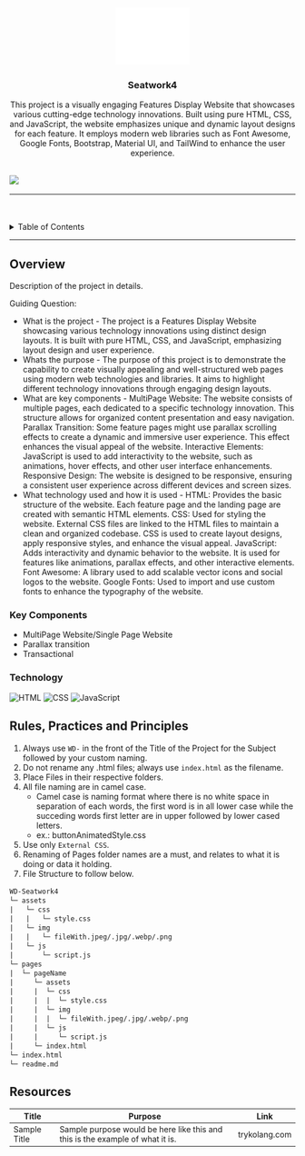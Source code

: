 <a name="readme-top">

<br/>

<br />
<div align="center">
  <a href="https://github.com/zyx-0314/">
  <!-- TODO: If you want to add logo or banner you can add it here -->
    <img src="./assets/img/nyebe_white.png" alt="Nyebe" width="130" height="100">
  </a>
<!-- TODO: Change Title to the name of the title of your Project -->
  <h3 align="center">Seatwork4</h3>
</div>
<!-- TODO: Make a short description -->
<div align="center">
  This project is a visually engaging Features Display Website that showcases various cutting-edge technology innovations. Built using pure HTML, CSS, and JavaScript, the website emphasizes unique and dynamic layout designs for each feature. It employs modern web libraries such as Font Awesome, Google Fonts, Bootstrap, Material UI, and TailWind to enhance the user experience.
</div>

<br />

<!-- TODO: Change the zyx-0314 into your github username  -->
<!-- TODO: Change the WD-Template-Project into the same name of your folder -->
![](https://visit-counter.vercel.app/counter.png?page=zyx-0314/WD-Template-Project)

---

<br />
<br />

<!-- TODO: If you want to add more layers for your readme -->
<details>
  <summary>Table of Contents</summary>
  <ol>
    <li>
      <a href="#overview">Overview</a>
      <ol>
        <li>
          <a href="#key-components">Key Components</a>
        </li>
        <li>
          <a href="#technology">Technology</a>
        </li>
      </ol>
    </li>
    <li>
      <a href="#rule,-practices-and-principles">Rules, Practices and Principles</a>
    </li>
    <li>
      <a href="#resources">Resources</a>
    </li>
  </ol>
</details>

---

## Overview

<!-- TODO: To be changed -->
<!-- The following are just sample -->
Description of the project in details.

Guiding Question:
- What is the project - The project is a Features Display Website showcasing various technology innovations using distinct design layouts. It is built with pure HTML, CSS, and JavaScript, emphasizing layout design and user experience.
- Whats the purpose - The purpose of this project is to demonstrate the capability to create visually appealing and well-structured web pages using modern web technologies and libraries. It aims to highlight different technology innovations through engaging design layouts.
- What are key components - MultiPage Website: The website consists of multiple pages, each dedicated to a specific technology innovation. This structure allows for organized content presentation and easy navigation.
Parallax Transition: Some feature pages might use parallax scrolling effects to create a dynamic and immersive user experience. This effect enhances the visual appeal of the website. Interactive Elements: JavaScript is used to add interactivity to the website, such as animations, hover effects, and other user interface enhancements. Responsive Design: The website is designed to be responsive, ensuring a consistent user experience across different devices and screen sizes.
- What technology used and how it is used - HTML: Provides the basic structure of the website. Each feature page and the landing page are created with semantic HTML elements.
CSS: Used for styling the website. External CSS files are linked to the HTML files to maintain a clean and organized codebase. CSS is used to create layout designs, apply responsive styles, and enhance the visual appeal.
JavaScript: Adds interactivity and dynamic behavior to the website. It is used for features like animations, parallax effects, and other interactive elements. Font Awesome: A library used to add scalable vector icons and social logos to the website. Google Fonts: Used to import and use custom fonts to enhance the typography of the website.

### Key Components
<!-- TODO: List of Key Components -->
<!-- The following are just sample -->
- MultiPage Website/Single Page Website
- Parallax transition
- Transactional

### Technology
<!-- TODO: List of Technology Used -->
![HTML](https://img.shields.io/badge/HTML-E34F26?style=for-the-badge&logo=html5&logoColor=white)
![CSS](https://img.shields.io/badge/CSS-1572B6?style=for-the-badge&logo=css3&logoColor=white)
![JavaScript](https://img.shields.io/badge/JavaScript-F7DF1E?style=for-the-badge&logo=javascript&logoColor=white)

## Rules, Practices and Principles
1. Always use `WD-` in the front of the Title of the Project for the Subject followed by your custom naming.
2. Do not rename any .html files; always use `index.html` as the filename.
3. Place Files in their respective folders.
4. All file naming are in camel case.
   - Camel case is naming format where there is no white space in separation of each words, the first word is in all lower case while the succeding words first letter are in upper followed by lower cased letters.
   - ex.: buttonAnimatedStyle.css
5. Use only `External CSS`.
6. Renaming of Pages folder names are a must, and relates to what it is doing or data it holding.
7. File Structure to follow below.

```
WD-Seatwork4
└─ assets
|   └─ css
|   |   └─ style.css
|   └─ img
|   |   └─ fileWith.jpeg/.jpg/.webp/.png
|   └─ js
|       └─ script.js
└─ pages
|  └─ pageName
|     └─ assets
|     |  └─ css
|     |  |  └─ style.css
|     |  └─ img
|     |  |  └─ fileWith.jpeg/.jpg/.webp/.png
|     |  └─ js
|     |     └─ script.js
|     └─ index.html
└─ index.html
└─ readme.md
```

## Resources

<!-- TODO: Add References -->
| Title | Purpose | Link |
|-|-|-|
| Sample Title | Sample purpose would be here like this and this is the example of what it is. | trykolang.com |
